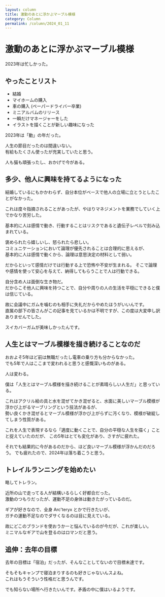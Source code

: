 ```yaml
---
layout: column
title: 激動のあとに浮かぶマーブル模様
category: Column
permalink: /column/2024_01_11
---
```


# 激動のあとに浮かぶマーブル模様

2023年は忙しかった。

## やったことリスト

- 結婚
- マイホームの購入
- 車の購入 (ペーパードライバー卒業)
- ミニアルバムのリリース
- 一瞬だけマネージャーをした
- イラストを描くことが新しい趣味になった

2023年は「動」の年だった。

人生の節目だったのは間違いない。  
有給もたくさん使ったが充実していたと思う。

人も猫も頑張ったし、おかげで今がある。

## 多少、他人に興味を持てるようになった

結婚しているにもかかわらず、自分本位がベースで他人の立場に立とうとしたことがなかった。  

これは度々指摘されることがあったが、やはりマネジメントを業務でしていく上でかなり苦労した。

基本的に人は感情で動き、行動することはリスクであると遺伝子レベルで刻み込まれている。

褒められたら嬉しいし、怒られたら悲しい。  
コミュニケーションにおいて論理が優先されることは合理的に思えるが、  
基本的に人は感情で動くから、論理は意思決定の材料として弱い。

だからといって感情だけでは行動する上で恐怖や不安が生まれる。
そこで論理や感情を使って安心を与えて、納得してもらうことで人は行動できる。

自分含め人は面倒な生き物だ。  
だからこそ他人に興味を持つことで、自分や周りの人の生活を平穏にできると僕は信じている。

故に会議中にガムを噛むのも相手に失礼だからやめたほうがいいんです。  
直属の部下の皆さんがこの記事を見ているかは不明ですが、この度は大変申し訳ありませんでした。

スイカバーガムが美味しかったんです。

## 人生とはマーブル模様を描き続けることなのだ

おおよそ5年ほど前は無職だったし電車の乗り方も分からなかった。  
でも5年で人はここまで変われると思うと感慨深いものがある。

人は変わる。

僕は「人生とはマーブル模様を描き続けることが素晴らしい人生だ」と思っている。  

これはアクリル絵の具と水を混ぜてかき混ぜると、水面に美しいマーブル模様が浮かび上がるマーブリングという技法があるが、  
勢い良くかき混ぜるとマーブル模様が浮かび上がらずに汚くなり、模様が破綻してしまう性質がある。

これを人生で表現するなら「適度に動くことで、自分の平穏な人生を描く」ことと捉えていたのだが、
この5年はとても変化があり、さすがに疲れた。

それでも結果的に今があるのだから、ほど良いマーブル模様が浮かんだのだろう。
でも疲れたので、2024年は落ち着こうと思う。

## トレイルランニングを始めたい

略してトレラン。  

近所の山で走ってる人が結構いるらしく好都合だった。  
激動のつもりだったが、運動不足の身体は動きたがっているのだ。

ギアが好きなので、全身 Arc'teryx とかで行きたいが、  
ガチの運動不足なのでダサくなるのは目に見えている。

故にどこのブランドを使おうかーと悩んでいるのが今だが、これが楽しい。  
ミニマルなギアで山を登るのはロマンだと思う。

## 追伸：去年の目標

去年の目標は「宿泊」だったが、そんなことしてないので目標未達です。

そもそもキャンプで寝泊まりするのも好きじゃないんスよね。  
これはもうそういう性格だと思うんです。

でも知らない場所へ行きたいんです。矛盾の中に僕はいるようです。

